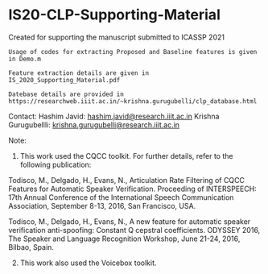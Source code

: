# IS20-CLP-Supporting-Material

Created for supporting the manuscript submitted to ICASSP 2021

    Usage of codes for extracting Proposed and Baseline features is given in Demo.m

    Feature extraction details are given in IS_2020_Supporting_Material.pdf

    Datebase details are provided in https://researchweb.iiit.ac.in/~krishna.gurugubelli/clp_database.html

Contact: Hashim Javid: hashim.javid@research.iiit.ac.in Krishna Gurugubellli: krishna.gurugubelli@research.iiit.ac.in

Note: 
1. This work used the CQCC toolkit.
For further details, refer to the following publication:

Todisco, M., Delgado, H., Evans, N., Articulation Rate Filtering of CQCC Features for Automatic Speaker Verification. Proceeding of INTERSPEECH: 17th Annual Conference of the International Speech Communication Association, September 8-13, 2016, San Francisco, USA.

Todisco, M., Delgado, H., Evans, N., A new feature for automatic speaker verification anti-spoofing: Constant Q cepstral coefficients. ODYSSEY 2016, The Speaker and Language Recognition Workshop, June 21-24, 2016, Bilbao, Spain.

2. This work also used the Voicebox toolkit.
